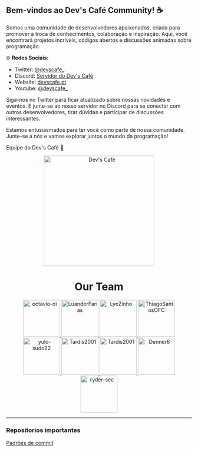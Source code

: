 ## Bem-vindos ao Dev's Café Community! ☕️

Somos uma comunidade de desenvolvedores apaixonados, criada para promover a troca de conhecimentos, colaboração e inspiração. Aqui, você encontrará projetos incríveis, códigos abertos e discussões animadas sobre programação.

🌐 **Redes Sociais:**
- Twitter: [@devscafe_](https://twitter.com/devscafe_)
- Discord: [Servidor do Dev's Café](https://discord.gg/skwJuprZAP)
- Website: [devscafe.pt](https://devscafe.pt/)
- Youtube: [@devscafe_](https://www.youtube.com/@devscafe_)

Siga-nos no Twitter para ficar atualizado sobre nossas novidades e eventos. E junte-se ao nosso servidor no Discord para se conectar com outros desenvolvedores, tirar dúvidas e participar de discussões interessantes.

Estamos entusiasmados para ter você como parte de nossa comunidade. Junte-se a nós e vamos explorar juntos o mundo da programação!

Equipe do Dev's Café 🚀

<p align="center" width="100%">
    <img src="https://raw.githubusercontent.com/devscafecomunity/cafe/main/d7bcd594ca528d8a18074b02d43c0b28.png" alt="Dev's Café" width=300 height=300>
</p>


<h1 align="center">Our Team</h1>
<p align="center">
  <a href="https://github.com/octavio-oi">
    <img src="https://cafe-content.vercel.app/api/github/userprofilepicture/octavio-oi" alt="octavio-oi" width="100px">
  </a>
  <a href="https://github.com/LuanderFarias">
    <img src="https://cafe-content.vercel.app/api/github/userprofilepicture/LuanderFarias" alt="LuanderFarias" width="100px">
  </a>
  <a href="https://github.com/LyeZinho">
    <img src="https://cafe-content.vercel.app/api/github/userprofilepicture/LyeZinho" alt="LyeZinho" width="100px">
  </a>
  <a href="https://github.com/ThiagoSantosOFC">
    <img src="https://cafe-content.vercel.app/api/github/userprofilepicture/ThiagoSantosOFC" alt="ThiagoSantosOFC" width="100px">
  </a>
  <a href="https://github.com/yulo-sudo22">
    <img src="https://cafe-content.vercel.app/api/github/userprofilepicture/yulo-sudo22" alt="yulo-sudo22" width="100px">
  </a>
  <a href="https://github.com/Tardis2001">
    <img src="https://cafe-content.vercel.app/api/github/userprofilepicture/Tardis2001" alt="Tardis2001" width="100px">
  </a>
  <a href="https://github.com/0xdeadbad">
    <img src="https://cafe-content.vercel.app/api/github/userprofilepicture/0xdeadbad" alt="Tardis2001" width="100px">
  </a>
  <a href="https://github.com/Denner6">
    <img src="https://cafe-content.vercel.app/api/github/userprofilepicture/Denner6" alt="Denner6" width="100px">
  </a>
  <a href="https://github.com/ryder-sec">
    <img src="https://cafe-content.vercel.app/api/github/userprofilepicture/ryder-sec" alt="ryder-sec" width="100px">
  </a>
</p>

<hr />

### Repositorios importantes

[Padrões de commit](https://github.com/devscafecommunity/PadroesdeCommit)
